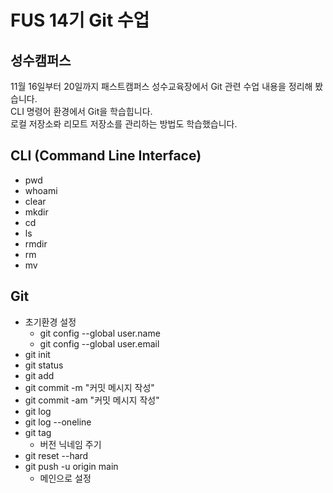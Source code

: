 # FUS 14기 Git 수업
## 성수캠퍼스
11월 16일부터 20일까지 패스트캠퍼스 성수교육장에서 Git 관련 수업 내용을 정리해 봤습니다.  
CLI 명령어 환경에서 Git을 학습힙니다.  
로컬 저장소롸 리모트 저장소를 관리하는 방법도 학습했습니다.   

## CLI (Command Line Interface)
- pwd
- whoami
- clear
- mkdir
- cd
- ls
- rmdir
- rm
- mv

## Git
- 초기환경 설정
  - git config --global user.name
  - git config --global user.email
- git init
- git status
- git add
- git commit -m "커밋 메시지 작성"
- git commit -am "커밋 메시지 작성"
- git log
- git log --oneline
- git tag
  - 버전 닉네임 주기
- git reset --hard
- git push -u origin main
  - 메인으로 설정

